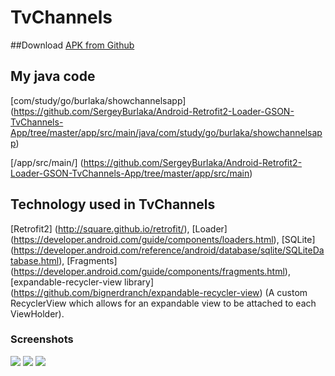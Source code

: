 # TvChannels

##Download
[APK from Github](https://github.com/SergeyBurlaka/Android-Retrofit2-Loaders-GSON-TvChannels-App/blob/master/APK/app-debug.apk)  

## My java code 
 [com/study/go/burlaka/showchannelsapp] (https://github.com/SergeyBurlaka/Android-Retrofit2-Loader-GSON-TvChannels-App/tree/master/app/src/main/java/com/study/go/burlaka/showchannelsapp)
 
 [/app/src/main/] (https://github.com/SergeyBurlaka/Android-Retrofit2-Loader-GSON-TvChannels-App/tree/master/app/src/main)

## Technology used in TvChannels
[Retrofit2] (http://square.github.io/retrofit/), [Loader] (https://developer.android.com/guide/components/loaders.html), [SQLite] (https://developer.android.com/reference/android/database/sqlite/SQLiteDatabase.html), [Fragments] (https://developer.android.com/guide/components/fragments.html),
[expandable-recycler-view library] (https://github.com/bignerdranch/expandable-recycler-view) (A custom RecyclerView which allows for an expandable view to be attached to each ViewHolder).

### Screenshots
<img src="https://github.com/SergeyBurlaka/Android-Retrofit2-Loaders-GSON-TvChannels-App/blob/master/JPG/Screenshot_2016-09-28-15-29-47.png" >

<img src="https://github.com/SergeyBurlaka/Android-Retrofit2-Loaders-GSON-TvChannels-App/blob/master/JPG/Screenshot_2016-09-28-15-29-21.png" >

<img src="https://github.com/SergeyBurlaka/Android-Retrofit2-Loaders-GSON-TvChannels-App/blob/master/JPG/Screenshot_2016-09-28-15-29-27.png" >
